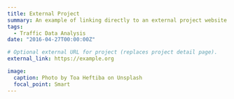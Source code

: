 ```yaml
---
title: External Project
summary: An example of linking directly to an external project website using `external_link`.
tags:
  - Traffic Data Analysis
date: "2016-04-27T00:00:00Z"

# Optional external URL for project (replaces project detail page).
external_link: https://example.org

image:
  caption: Photo by Toa Heftiba on Unsplash
  focal_point: Smart
---
```

